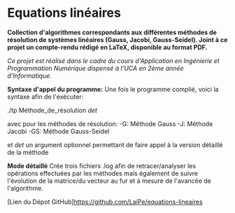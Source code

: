 # Equations linéaires

**Collection d'algorithmes correspondants aux différentes méthodes de résolution de systèmes linéaires (Gauss, Jacobi, Gauss-Seidel). Joint à ce projet un compte-rendu rédigé en LaTeX, disponible au format PDF.**

*Ce projet est réalisé dans le cadre du cours d'Application en Ingénierie et Programmation Numérique dispensé à l'UCA en 2ème année d'Informatique.*

**Syntaxe d'appel du programme:**
Une fois le programme complié, voici la syntaxe afin de l'exécuter:

./tp Méthode_de_résolution *det*

avec pour les méthodes de résolution: 
-G: Méthode Gauss
-J: Méthode Jacobi
-GS: Méthode Gauss-Seidel

et *det* un argument optionnel permettant de faire appel à la version détaillé de la méthode 

**Mode détaillé**
Crée trois fichiers .log afin de retracer/analyser les opérations effectuées par les méthodes mais également de suivre l'évolution de la matrice/du vecteur au fur et à mesure de l'avancée de l'algorithme.

[Lien du Dépot GitHub]https://github.com/LaiPe/equations-lineaires